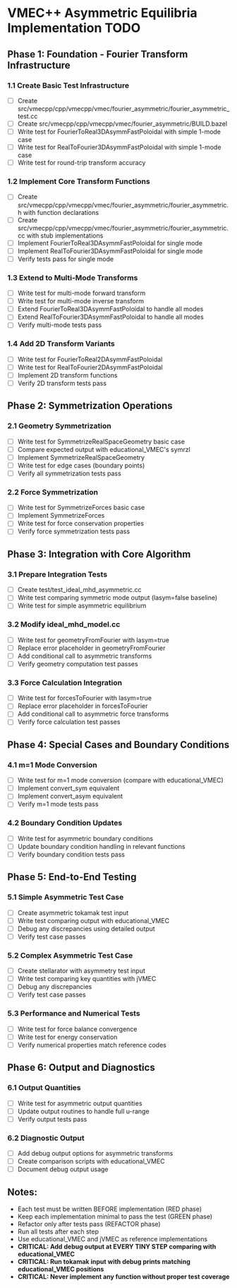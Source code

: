# VMEC++ Asymmetric Equilibria Implementation TODO

## Phase 1: Foundation - Fourier Transform Infrastructure

### 1.1 Create Basic Test Infrastructure
- [ ] Create src/vmecpp/cpp/vmecpp/vmec/fourier_asymmetric/fourier_asymmetric_test.cc
- [ ] Create src/vmecpp/cpp/vmecpp/vmec/fourier_asymmetric/BUILD.bazel
- [ ] Write test for FourierToReal3DAsymmFastPoloidal with simple 1-mode case
- [ ] Write test for RealToFourier3DAsymmFastPoloidal with simple 1-mode case
- [ ] Write test for round-trip transform accuracy

### 1.2 Implement Core Transform Functions
- [ ] Create src/vmecpp/cpp/vmecpp/vmec/fourier_asymmetric/fourier_asymmetric.h with function declarations
- [ ] Create src/vmecpp/cpp/vmecpp/vmec/fourier_asymmetric/fourier_asymmetric.cc with stub implementations
- [ ] Implement FourierToReal3DAsymmFastPoloidal for single mode
- [ ] Implement RealToFourier3DAsymmFastPoloidal for single mode
- [ ] Verify tests pass for single mode

### 1.3 Extend to Multi-Mode Transforms
- [ ] Write test for multi-mode forward transform
- [ ] Write test for multi-mode inverse transform
- [ ] Extend FourierToReal3DAsymmFastPoloidal to handle all modes
- [ ] Extend RealToFourier3DAsymmFastPoloidal to handle all modes
- [ ] Verify multi-mode tests pass

### 1.4 Add 2D Transform Variants
- [ ] Write test for FourierToReal2DAsymmFastPoloidal
- [ ] Write test for RealToFourier2DAsymmFastPoloidal
- [ ] Implement 2D transform functions
- [ ] Verify 2D transform tests pass

## Phase 2: Symmetrization Operations

### 2.1 Geometry Symmetrization
- [ ] Write test for SymmetrizeRealSpaceGeometry basic case
- [ ] Compare expected output with educational_VMEC's symrzl
- [ ] Implement SymmetrizeRealSpaceGeometry
- [ ] Write test for edge cases (boundary points)
- [ ] Verify all symmetrization tests pass

### 2.2 Force Symmetrization
- [ ] Write test for SymmetrizeForces basic case
- [ ] Implement SymmetrizeForces
- [ ] Write test for force conservation properties
- [ ] Verify force symmetrization tests pass

## Phase 3: Integration with Core Algorithm

### 3.1 Prepare Integration Tests
- [ ] Create test/test_ideal_mhd_asymmetric.cc
- [ ] Write test comparing symmetric mode output (lasym=false baseline)
- [ ] Write test for simple asymmetric equilibrium

### 3.2 Modify ideal_mhd_model.cc
- [ ] Write test for geometryFromFourier with lasym=true
- [ ] Replace error placeholder in geometryFromFourier
- [ ] Add conditional call to asymmetric transforms
- [ ] Verify geometry computation test passes

### 3.3 Force Calculation Integration
- [ ] Write test for forcesToFourier with lasym=true
- [ ] Replace error placeholder in forcesToFourier
- [ ] Add conditional call to asymmetric force transforms
- [ ] Verify force calculation test passes

## Phase 4: Special Cases and Boundary Conditions

### 4.1 m=1 Mode Conversion
- [ ] Write test for m=1 mode conversion (compare with educational_VMEC)
- [ ] Implement convert_sym equivalent
- [ ] Implement convert_asym equivalent
- [ ] Verify m=1 mode tests pass

### 4.2 Boundary Condition Updates
- [ ] Write test for asymmetric boundary conditions
- [ ] Update boundary condition handling in relevant functions
- [ ] Verify boundary condition tests pass

## Phase 5: End-to-End Testing

### 5.1 Simple Asymmetric Test Case
- [ ] Create asymmetric tokamak test input
- [ ] Write test comparing output with educational_VMEC
- [ ] Debug any discrepancies using detailed output
- [ ] Verify test case passes

### 5.2 Complex Asymmetric Test Case
- [ ] Create stellarator with asymmetry test input
- [ ] Write test comparing key quantities with jVMEC
- [ ] Debug any discrepancies
- [ ] Verify test case passes

### 5.3 Performance and Numerical Tests
- [ ] Write test for force balance convergence
- [ ] Write test for energy conservation
- [ ] Verify numerical properties match reference codes

## Phase 6: Output and Diagnostics

### 6.1 Output Quantities
- [ ] Write test for asymmetric output quantities
- [ ] Update output routines to handle full u-range
- [ ] Verify output tests pass

### 6.2 Diagnostic Output
- [ ] Add debug output options for asymmetric transforms
- [ ] Create comparison scripts with educational_VMEC
- [ ] Document debug output usage

## Notes:
- Each test must be written BEFORE implementation (RED phase)
- Keep each implementation minimal to pass the test (GREEN phase)
- Refactor only after tests pass (REFACTOR phase)
- Run all tests after each step
- Use educational_VMEC and jVMEC as reference implementations
- **CRITICAL: Add debug output at EVERY TINY STEP comparing with educational_VMEC**
- **CRITICAL: Run tokamak input with debug prints matching educational_VMEC positions**
- **CRITICAL: Never implement any function without proper test coverage**
